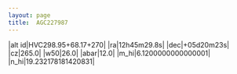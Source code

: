 ```yaml
---
layout: page
title:  AGC227987
--- 
```

|alt id|HVC298.95+68.17+270|
|ra|12h45m29.8s|
|dec|+05d20m23s|
|cz|265.0|
|w50|26.0|
|abar|12.0|
|m_hi|6.1200000000000001|
|n_hi|19.232178181420831|
